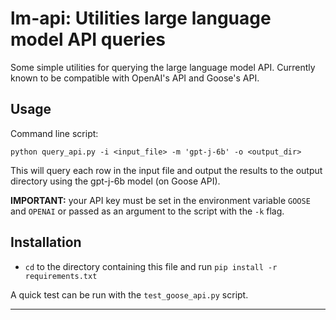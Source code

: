 # lm-api: Utilities large language model API queries

Some simple utilities for querying the large language model API. Currently known to be compatible with OpenAI's API and Goose's API.

## Usage

Command line script:

```
python query_api.py -i <input_file> -m 'gpt-j-6b' -o <output_dir>
```

This will query each row in the input file and output the results to the output directory using the gpt-j-6b model (on Goose API).

**IMPORTANT:** your API key must be set in the environment variable `GOOSE` and `OPENAI` or passed as an argument to the script with the `-k` flag.

## Installation

- `cd` to the directory containing this file and run `pip install -r requirements.txt`

A quick test can be run with the `test_goose_api.py` script.

---

